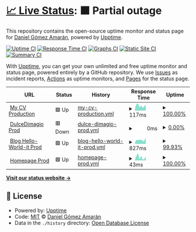 # [📈 Live Status](https://danielitogomez.github.io/upptime): <!--live status--> **🟧 Partial outage**

This repository contains the open-source uptime monitor and status page for [Daniel Gómez Amarán](https://www.helloworld-it.com/), powered by [Upptime](https://github.com/upptime/upptime).

[![Uptime CI](https://github.com/danielitogomez/upptime/workflows/Uptime%20CI/badge.svg)](https://github.com/danielitogomez/upptime/actions?query=workflow%3A%22Uptime+CI%22)
[![Response Time CI](https://github.com/danielitogomez/upptime/workflows/Response%20Time%20CI/badge.svg)](https://github.com/danielitogomez/upptime/actions?query=workflow%3A%22Response+Time+CI%22)
[![Graphs CI](https://github.com/danielitogomez/upptime/workflows/Graphs%20CI/badge.svg)](https://github.com/danielitogomez/upptime/actions?query=workflow%3A%22Graphs+CI%22)
[![Static Site CI](https://github.com/danielitogomez/upptime/workflows/Static%20Site%20CI/badge.svg)](https://github.com/danielitogomez/upptime/actions?query=workflow%3A%22Static+Site+CI%22)
[![Summary CI](https://github.com/danielitogomez/upptime/workflows/Summary%20CI/badge.svg)](https://github.com/danielitogomez/upptime/actions?query=workflow%3A%22Summary+CI%22)

With [Upptime](https://upptime.js.org), you can get your own unlimited and free uptime monitor and status page, powered entirely by a GitHub repository. We use [Issues](https://github.com/danielitogomez/upptime/issues) as incident reports, [Actions](https://github.com/danielitogomez/upptime/actions) as uptime monitors, and [Pages](https://danielitogomez.github.io/upptime) for the status page.

<!--start: status pages-->
<!-- This summary is generated by Upptime (https://github.com/upptime/upptime) -->
<!-- Do not edit this manually, your changes will be overwritten -->
<!-- prettier-ignore -->
| URL | Status | History | Response Time | Uptime |
| --- | ------ | ------- | ------------- | ------ |
| <img alt="" src="https://icons.duckduckgo.com/ip3/danielitogomez.github.io.ico" height="13"> [My CV Production](https://danielitogomez.github.io/my-cv/) | 🟩 Up | [my-cv-production.yml](https://github.com/danielitogomez/upptime/commits/HEAD/history/my-cv-production.yml) | <details><summary><img alt="Response time graph" src="./graphs/my-cv-production/response-time-week.png" height="20"> 117ms</summary><br><a href="https://danielitogomez.github.io/upptime/history/my-cv-production"><img alt="Response time 97" src="https://img.shields.io/endpoint?url=https%3A%2F%2Fraw.githubusercontent.com%2Fdanielitogomez%2Fupptime%2FHEAD%2Fapi%2Fmy-cv-production%2Fresponse-time.json"></a><br><a href="https://danielitogomez.github.io/upptime/history/my-cv-production"><img alt="24-hour response time 133" src="https://img.shields.io/endpoint?url=https%3A%2F%2Fraw.githubusercontent.com%2Fdanielitogomez%2Fupptime%2FHEAD%2Fapi%2Fmy-cv-production%2Fresponse-time-day.json"></a><br><a href="https://danielitogomez.github.io/upptime/history/my-cv-production"><img alt="7-day response time 117" src="https://img.shields.io/endpoint?url=https%3A%2F%2Fraw.githubusercontent.com%2Fdanielitogomez%2Fupptime%2FHEAD%2Fapi%2Fmy-cv-production%2Fresponse-time-week.json"></a><br><a href="https://danielitogomez.github.io/upptime/history/my-cv-production"><img alt="30-day response time 113" src="https://img.shields.io/endpoint?url=https%3A%2F%2Fraw.githubusercontent.com%2Fdanielitogomez%2Fupptime%2FHEAD%2Fapi%2Fmy-cv-production%2Fresponse-time-month.json"></a><br><a href="https://danielitogomez.github.io/upptime/history/my-cv-production"><img alt="1-year response time 97" src="https://img.shields.io/endpoint?url=https%3A%2F%2Fraw.githubusercontent.com%2Fdanielitogomez%2Fupptime%2FHEAD%2Fapi%2Fmy-cv-production%2Fresponse-time-year.json"></a></details> | <details><summary><a href="https://danielitogomez.github.io/upptime/history/my-cv-production">100.00%</a></summary><a href="https://danielitogomez.github.io/upptime/history/my-cv-production"><img alt="All-time uptime 100.00%" src="https://img.shields.io/endpoint?url=https%3A%2F%2Fraw.githubusercontent.com%2Fdanielitogomez%2Fupptime%2FHEAD%2Fapi%2Fmy-cv-production%2Fuptime.json"></a><br><a href="https://danielitogomez.github.io/upptime/history/my-cv-production"><img alt="24-hour uptime 100.00%" src="https://img.shields.io/endpoint?url=https%3A%2F%2Fraw.githubusercontent.com%2Fdanielitogomez%2Fupptime%2FHEAD%2Fapi%2Fmy-cv-production%2Fuptime-day.json"></a><br><a href="https://danielitogomez.github.io/upptime/history/my-cv-production"><img alt="7-day uptime 100.00%" src="https://img.shields.io/endpoint?url=https%3A%2F%2Fraw.githubusercontent.com%2Fdanielitogomez%2Fupptime%2FHEAD%2Fapi%2Fmy-cv-production%2Fuptime-week.json"></a><br><a href="https://danielitogomez.github.io/upptime/history/my-cv-production"><img alt="30-day uptime 100.00%" src="https://img.shields.io/endpoint?url=https%3A%2F%2Fraw.githubusercontent.com%2Fdanielitogomez%2Fupptime%2FHEAD%2Fapi%2Fmy-cv-production%2Fuptime-month.json"></a><br><a href="https://danielitogomez.github.io/upptime/history/my-cv-production"><img alt="1-year uptime 100.00%" src="https://img.shields.io/endpoint?url=https%3A%2F%2Fraw.githubusercontent.com%2Fdanielitogomez%2Fupptime%2FHEAD%2Fapi%2Fmy-cv-production%2Fuptime-year.json"></a></details>
| <img alt="" src="https://icons.duckduckgo.com/ip3/dulcedimagio.com.ico" height="13"> [DulceDimagio Prod](https://dulcedimagio.com/) | 🟥 Down | [dulce-dimagio-prod.yml](https://github.com/danielitogomez/upptime/commits/HEAD/history/dulce-dimagio-prod.yml) | <details><summary><img alt="Response time graph" src="./graphs/dulce-dimagio-prod/response-time-week.png" height="20"> 0ms</summary><br><a href="https://danielitogomez.github.io/upptime/history/dulce-dimagio-prod"><img alt="Response time 133" src="https://img.shields.io/endpoint?url=https%3A%2F%2Fraw.githubusercontent.com%2Fdanielitogomez%2Fupptime%2FHEAD%2Fapi%2Fdulce-dimagio-prod%2Fresponse-time.json"></a><br><a href="https://danielitogomez.github.io/upptime/history/dulce-dimagio-prod"><img alt="24-hour response time 0" src="https://img.shields.io/endpoint?url=https%3A%2F%2Fraw.githubusercontent.com%2Fdanielitogomez%2Fupptime%2FHEAD%2Fapi%2Fdulce-dimagio-prod%2Fresponse-time-day.json"></a><br><a href="https://danielitogomez.github.io/upptime/history/dulce-dimagio-prod"><img alt="7-day response time 0" src="https://img.shields.io/endpoint?url=https%3A%2F%2Fraw.githubusercontent.com%2Fdanielitogomez%2Fupptime%2FHEAD%2Fapi%2Fdulce-dimagio-prod%2Fresponse-time-week.json"></a><br><a href="https://danielitogomez.github.io/upptime/history/dulce-dimagio-prod"><img alt="30-day response time 0" src="https://img.shields.io/endpoint?url=https%3A%2F%2Fraw.githubusercontent.com%2Fdanielitogomez%2Fupptime%2FHEAD%2Fapi%2Fdulce-dimagio-prod%2Fresponse-time-month.json"></a><br><a href="https://danielitogomez.github.io/upptime/history/dulce-dimagio-prod"><img alt="1-year response time 133" src="https://img.shields.io/endpoint?url=https%3A%2F%2Fraw.githubusercontent.com%2Fdanielitogomez%2Fupptime%2FHEAD%2Fapi%2Fdulce-dimagio-prod%2Fresponse-time-year.json"></a></details> | <details><summary><a href="https://danielitogomez.github.io/upptime/history/dulce-dimagio-prod">0.00%</a></summary><a href="https://danielitogomez.github.io/upptime/history/dulce-dimagio-prod"><img alt="All-time uptime 35.24%" src="https://img.shields.io/endpoint?url=https%3A%2F%2Fraw.githubusercontent.com%2Fdanielitogomez%2Fupptime%2FHEAD%2Fapi%2Fdulce-dimagio-prod%2Fuptime.json"></a><br><a href="https://danielitogomez.github.io/upptime/history/dulce-dimagio-prod"><img alt="24-hour uptime 0.00%" src="https://img.shields.io/endpoint?url=https%3A%2F%2Fraw.githubusercontent.com%2Fdanielitogomez%2Fupptime%2FHEAD%2Fapi%2Fdulce-dimagio-prod%2Fuptime-day.json"></a><br><a href="https://danielitogomez.github.io/upptime/history/dulce-dimagio-prod"><img alt="7-day uptime 0.00%" src="https://img.shields.io/endpoint?url=https%3A%2F%2Fraw.githubusercontent.com%2Fdanielitogomez%2Fupptime%2FHEAD%2Fapi%2Fdulce-dimagio-prod%2Fuptime-week.json"></a><br><a href="https://danielitogomez.github.io/upptime/history/dulce-dimagio-prod"><img alt="30-day uptime 0.00%" src="https://img.shields.io/endpoint?url=https%3A%2F%2Fraw.githubusercontent.com%2Fdanielitogomez%2Fupptime%2FHEAD%2Fapi%2Fdulce-dimagio-prod%2Fuptime-month.json"></a><br><a href="https://danielitogomez.github.io/upptime/history/dulce-dimagio-prod"><img alt="1-year uptime 35.24%" src="https://img.shields.io/endpoint?url=https%3A%2F%2Fraw.githubusercontent.com%2Fdanielitogomez%2Fupptime%2FHEAD%2Fapi%2Fdulce-dimagio-prod%2Fuptime-year.json"></a></details>
| <img alt="" src="https://icons.duckduckgo.com/ip3/www.helloworld-it.com.ico" height="13"> [Blog Hello-World-it Prod](https://www.helloworld-it.com/) | 🟩 Up | [blog-hello-world-it-prod.yml](https://github.com/danielitogomez/upptime/commits/HEAD/history/blog-hello-world-it-prod.yml) | <details><summary><img alt="Response time graph" src="./graphs/blog-hello-world-it-prod/response-time-week.png" height="20"> 827ms</summary><br><a href="https://danielitogomez.github.io/upptime/history/blog-hello-world-it-prod"><img alt="Response time 484" src="https://img.shields.io/endpoint?url=https%3A%2F%2Fraw.githubusercontent.com%2Fdanielitogomez%2Fupptime%2FHEAD%2Fapi%2Fblog-hello-world-it-prod%2Fresponse-time.json"></a><br><a href="https://danielitogomez.github.io/upptime/history/blog-hello-world-it-prod"><img alt="24-hour response time 1085" src="https://img.shields.io/endpoint?url=https%3A%2F%2Fraw.githubusercontent.com%2Fdanielitogomez%2Fupptime%2FHEAD%2Fapi%2Fblog-hello-world-it-prod%2Fresponse-time-day.json"></a><br><a href="https://danielitogomez.github.io/upptime/history/blog-hello-world-it-prod"><img alt="7-day response time 827" src="https://img.shields.io/endpoint?url=https%3A%2F%2Fraw.githubusercontent.com%2Fdanielitogomez%2Fupptime%2FHEAD%2Fapi%2Fblog-hello-world-it-prod%2Fresponse-time-week.json"></a><br><a href="https://danielitogomez.github.io/upptime/history/blog-hello-world-it-prod"><img alt="30-day response time 410" src="https://img.shields.io/endpoint?url=https%3A%2F%2Fraw.githubusercontent.com%2Fdanielitogomez%2Fupptime%2FHEAD%2Fapi%2Fblog-hello-world-it-prod%2Fresponse-time-month.json"></a><br><a href="https://danielitogomez.github.io/upptime/history/blog-hello-world-it-prod"><img alt="1-year response time 484" src="https://img.shields.io/endpoint?url=https%3A%2F%2Fraw.githubusercontent.com%2Fdanielitogomez%2Fupptime%2FHEAD%2Fapi%2Fblog-hello-world-it-prod%2Fresponse-time-year.json"></a></details> | <details><summary><a href="https://danielitogomez.github.io/upptime/history/blog-hello-world-it-prod">99.93%</a></summary><a href="https://danielitogomez.github.io/upptime/history/blog-hello-world-it-prod"><img alt="All-time uptime 99.91%" src="https://img.shields.io/endpoint?url=https%3A%2F%2Fraw.githubusercontent.com%2Fdanielitogomez%2Fupptime%2FHEAD%2Fapi%2Fblog-hello-world-it-prod%2Fuptime.json"></a><br><a href="https://danielitogomez.github.io/upptime/history/blog-hello-world-it-prod"><img alt="24-hour uptime 99.48%" src="https://img.shields.io/endpoint?url=https%3A%2F%2Fraw.githubusercontent.com%2Fdanielitogomez%2Fupptime%2FHEAD%2Fapi%2Fblog-hello-world-it-prod%2Fuptime-day.json"></a><br><a href="https://danielitogomez.github.io/upptime/history/blog-hello-world-it-prod"><img alt="7-day uptime 99.93%" src="https://img.shields.io/endpoint?url=https%3A%2F%2Fraw.githubusercontent.com%2Fdanielitogomez%2Fupptime%2FHEAD%2Fapi%2Fblog-hello-world-it-prod%2Fuptime-week.json"></a><br><a href="https://danielitogomez.github.io/upptime/history/blog-hello-world-it-prod"><img alt="30-day uptime 99.83%" src="https://img.shields.io/endpoint?url=https%3A%2F%2Fraw.githubusercontent.com%2Fdanielitogomez%2Fupptime%2FHEAD%2Fapi%2Fblog-hello-world-it-prod%2Fuptime-month.json"></a><br><a href="https://danielitogomez.github.io/upptime/history/blog-hello-world-it-prod"><img alt="1-year uptime 99.91%" src="https://img.shields.io/endpoint?url=https%3A%2F%2Fraw.githubusercontent.com%2Fdanielitogomez%2Fupptime%2FHEAD%2Fapi%2Fblog-hello-world-it-prod%2Fuptime-year.json"></a></details>
| <img alt="" src="https://icons.duckduckgo.com/ip3/danielitogomez.github.io.ico" height="13"> [Homepage Prod](https://danielitogomez.github.io/) | 🟩 Up | [homepage-prod.yml](https://github.com/danielitogomez/upptime/commits/HEAD/history/homepage-prod.yml) | <details><summary><img alt="Response time graph" src="./graphs/homepage-prod/response-time-week.png" height="20"> 43ms</summary><br><a href="https://danielitogomez.github.io/upptime/history/homepage-prod"><img alt="Response time 49" src="https://img.shields.io/endpoint?url=https%3A%2F%2Fraw.githubusercontent.com%2Fdanielitogomez%2Fupptime%2FHEAD%2Fapi%2Fhomepage-prod%2Fresponse-time.json"></a><br><a href="https://danielitogomez.github.io/upptime/history/homepage-prod"><img alt="24-hour response time 57" src="https://img.shields.io/endpoint?url=https%3A%2F%2Fraw.githubusercontent.com%2Fdanielitogomez%2Fupptime%2FHEAD%2Fapi%2Fhomepage-prod%2Fresponse-time-day.json"></a><br><a href="https://danielitogomez.github.io/upptime/history/homepage-prod"><img alt="7-day response time 43" src="https://img.shields.io/endpoint?url=https%3A%2F%2Fraw.githubusercontent.com%2Fdanielitogomez%2Fupptime%2FHEAD%2Fapi%2Fhomepage-prod%2Fresponse-time-week.json"></a><br><a href="https://danielitogomez.github.io/upptime/history/homepage-prod"><img alt="30-day response time 47" src="https://img.shields.io/endpoint?url=https%3A%2F%2Fraw.githubusercontent.com%2Fdanielitogomez%2Fupptime%2FHEAD%2Fapi%2Fhomepage-prod%2Fresponse-time-month.json"></a><br><a href="https://danielitogomez.github.io/upptime/history/homepage-prod"><img alt="1-year response time 49" src="https://img.shields.io/endpoint?url=https%3A%2F%2Fraw.githubusercontent.com%2Fdanielitogomez%2Fupptime%2FHEAD%2Fapi%2Fhomepage-prod%2Fresponse-time-year.json"></a></details> | <details><summary><a href="https://danielitogomez.github.io/upptime/history/homepage-prod">100.00%</a></summary><a href="https://danielitogomez.github.io/upptime/history/homepage-prod"><img alt="All-time uptime 100.00%" src="https://img.shields.io/endpoint?url=https%3A%2F%2Fraw.githubusercontent.com%2Fdanielitogomez%2Fupptime%2FHEAD%2Fapi%2Fhomepage-prod%2Fuptime.json"></a><br><a href="https://danielitogomez.github.io/upptime/history/homepage-prod"><img alt="24-hour uptime 100.00%" src="https://img.shields.io/endpoint?url=https%3A%2F%2Fraw.githubusercontent.com%2Fdanielitogomez%2Fupptime%2FHEAD%2Fapi%2Fhomepage-prod%2Fuptime-day.json"></a><br><a href="https://danielitogomez.github.io/upptime/history/homepage-prod"><img alt="7-day uptime 100.00%" src="https://img.shields.io/endpoint?url=https%3A%2F%2Fraw.githubusercontent.com%2Fdanielitogomez%2Fupptime%2FHEAD%2Fapi%2Fhomepage-prod%2Fuptime-week.json"></a><br><a href="https://danielitogomez.github.io/upptime/history/homepage-prod"><img alt="30-day uptime 100.00%" src="https://img.shields.io/endpoint?url=https%3A%2F%2Fraw.githubusercontent.com%2Fdanielitogomez%2Fupptime%2FHEAD%2Fapi%2Fhomepage-prod%2Fuptime-month.json"></a><br><a href="https://danielitogomez.github.io/upptime/history/homepage-prod"><img alt="1-year uptime 100.00%" src="https://img.shields.io/endpoint?url=https%3A%2F%2Fraw.githubusercontent.com%2Fdanielitogomez%2Fupptime%2FHEAD%2Fapi%2Fhomepage-prod%2Fuptime-year.json"></a></details>

<!--end: status pages-->

[**Visit our status website →**](https://danielitogomez.github.io/upptime)

## 📄 License

- Powered by: [Upptime](https://github.com/upptime/upptime)
- Code: [MIT](./LICENSE) © [Daniel Gómez Amarán](https://www.helloworld-it.com/)
- Data in the `./history` directory: [Open Database License](https://opendatacommons.org/licenses/odbl/1-0/)
